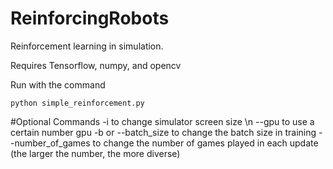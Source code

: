 # ReinforcingRobots
Reinforcement learning in simulation.

Requires Tensorflow, numpy, and opencv

Run with the command
```
python simple_reinforcement.py
```
#Optional Commands
-i to change simulator screen size \n
--gpu to use a certain number gpu
-b or --batch_size to change the batch size in training
--number_of_games to change the number of games played in each update (the larger the number, the more diverse)

